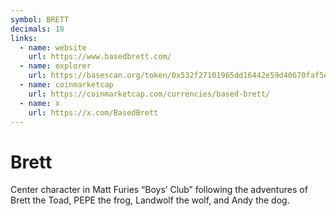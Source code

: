 ```yaml
---
symbol: BRETT
decimals: 18
links:
  - name: website
    url: https://www.basedbrett.com/
  - name: explorer
    url: https://basescan.org/token/0x532f27101965dd16442e59d40670faf5ebb142e4
  - name: coinmarketcap
    url: https://coinmarketcap.com/currencies/based-brett/
  - name: x
    url: https://x.com/BasedBrett
---
```


# Brett

Center character in Matt Furies “Boys’ Club” following the adventures of Brett the Toad, PEPE the frog, Landwolf the wolf, and Andy the dog.
